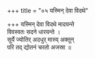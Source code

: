 +++
title = "०५ यस्मिन् देवा विदथे"

+++
यस्मिन् देवा विदथे मादयन्ते  
विवस्वतः सदने धारयन्ते ।  
सूर्ये ज्योतिर् अदधुर् मास्य् अक्तून्  
परि तद् द्योतनं चरतो अजस्रा ॥